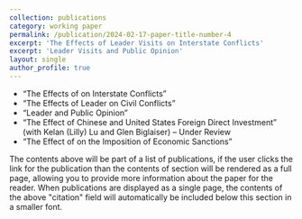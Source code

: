```yaml
---
collection: publications
category: working paper
permalink: /publication/2024-02-17-paper-title-number-4
excerpt: 'The Effects of Leader Visits on Interstate Conflicts'
excerpt: 'Leader Visits and Public Opinion'
layout: single
author_profile: true
---
```


- “The Effects of on Interstate Conflicts”
- “The Effects of Leader on Civil Conflicts”
- “Leader and Public Opinion”
- “The Effect of Chinese and United States Foreign Direct Investment” (with Kelan (Lilly) Lu and Glen Biglaiser) – Under Review
- “The Effect of on the Imposition of Economic Sanctions”


The contents above will be part of a list of publications, if the user clicks the link for the publication than the contents of section will be rendered as a full page, allowing you to provide more information about the paper for the reader. When publications are displayed as a single page, the contents of the above "citation" field will automatically be included below this section in a smaller font.
